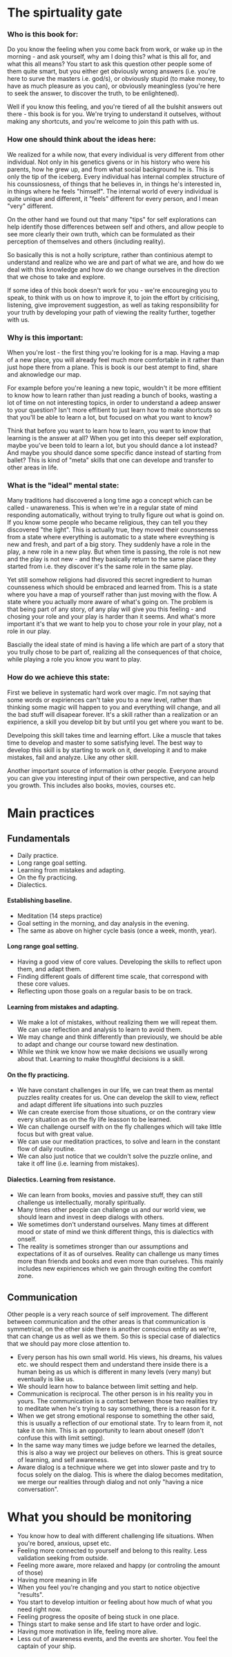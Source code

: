 The spirtuality gate
=================

### Who is this book for:

Do you know the feeling when you come back from work, or wake up in the morning - and ask yourself, why am I doing this? what is this all for, and what this all means? You start to ask this question other people some of them quite smart,  but you either get obviously wrong answers (i.e. you're here to surve the masters i.e. god/s), or obviously stupid (to make money, to have as much pleasure as you can), or obviously meaningless (you're here to seek the answer, to discover the truth, to be enlightened). 

Well if you know this feeling, and you're tiered of all the bulshit answers out there - this book is for you. We're trying to understand it outselves, without making any shortcuts, and you're welcome to join this path with us. 

### How one should think about the ideas here:

We realized for a while now, that every individual is very different from other individual. Not only in his genetics givens or in his history who were his parents, how he grew up, and from what social background he is. This is only the tip of the iceberg. Every individual has internal complex structure of his counssiosness, of things that he believes in, in things he's interested in, in things where he feels "himself". The internal world of every individual is quite unique and different, it "feels" different for every person, and I mean "very" different. 

On the other hand we found out that many "tips" for self explorations can help identify those differences between self and others, and allow people to see more clearly their own truth, which can be formulated as their perception of themselves and others (including reality). 

So basically this is not a holly scripture, rather than continious atempt to understand and realize who we are and part of what we are, and how do we deal with this knowledge and how do we change ourselves in the direction that we chose to take and explore. 

If some idea of this book doesn't work for you - we're encoureging you to speak, to think with us on how to improve it, to join the effort by criticising, listening, give improvement suggestion, as well as taking responsibility for your truth by developing your path of viewing the reality further, together with us. 

### Why is this important: 

When you're lost - the first thing you're looking for is a map. Having a map of a new place, you will already feel much more comfortable in it rather than just hope there from a plane. This is book is our best atempt to find, share and aknowledge our map. 

For example before you're leaning a new topic, wouldn't it be more effitient to know how to learn rather than just reading a bunch of books, wasting a lot of time on not interesting topics, in order to understand a adeep answer to your question? Isn't more effitient to just learn how to make shortcuts so that you'll be able to learn a lot, but focused on what you want to know? 

Think that before you want to learn how to learn, you want to know that learning is the answer at all? When you get into this deeper self exploration, maybe you've been told to learn a lot, but you should dance a lot instead? And maybe you should dance some specific dance instead of starting from ballet? This is kind of "meta" skills that one can develope and transfer to other areas in life. 

### What is the "ideal" mental state: 

Many traditions had discovered a long time ago a concept which can be called - unawareness. This is when we're in a regular state of mind responding automatically, without trying to trully figure out what is goind on. If you know some people who became religious, they can tell you they discovered "the light". This is actually true, they moved their counsseness from a state where everything is automatic to a state where evreything is new and fresh, and part of a big story. They suddenly have a role in the play, a new role in a new play. But when time is passing, the role is not new and the play is not new - and they basically return to the same place they started from i.e. they discover it's the same role in the same play. 

Yet still somehow religions had disvored this secret ingredient to human counsseness which should be embraced and learned from. This is a state where you have a map of yourself rather than just moving with the flow. A state where you actually more aware of what's going on. The problem is that being part of any story, of any play will give you this feeling - and chosing your role and your play is harder than it seems. And what's more important it's that we want to help you to chose your role in your play, not a role in our play. 

Bascially the ideal state of mind is having a life which are part of a story that you trully chose to be part of, realizing all the consequences of that choice, while playing a role you know you want to play. 

### How do we achieve this state:

First we believe in systematic hard work over magic. I'm not saying that some words or expiriences can't take you to a new level, rather than thinking some magic will happen to you and everything will change, and all the bad stuff will disapear forever. It's a skill rather than a realization or an expirience, a skill you develop bit by but until you get where you want to be. 

Develpoing this skill takes time and learning effort. Like a muscle that takes time to develop and master to some satisfying level. The best way to develop this skill is by starting to work on it, developing it and to make mistakes, fail and analyze. Like any other skill. 

Another important source of information is other people. Everyone around you can give you interesting input of their own perspective, and can help you growth. This includes also books, movies, courses etc. 

# Main practices

## Fundamentals

- Daily practice. 
- Long range goal setting. 
- Learning from mistakes and adapting. 
- On the fly practicing.
- Dialectics. 

#### Establishing baseline.
* Meditation (14 steps practice)
* Goal setting in the morning, and day analysis in the evening. 
* The same as above on higher cycle basis (once a week, month, year). 

#### Long range goal setting. 
* Having a good view of core values. Developing the skills to reflect upon them, and adapt them. 
* Finding different goals of different time scale, that correspond with these core values.
* Reflecting upon those goals on a regular basis to be on track. 

#### Learning from mistakes and adapting. 

* We make a lot of mistakes, without realizing them we will repeat them. We can use reflection and analysis to learn to avoid them. 
* We may change and think differently than previously, we should be able to adapt and change our course toward new destination. 
* While we think we know how we make decisions we usually wrong about that. Learning to make thoughtful decisions is a skill. 

#### On the fly practicing.

* We have constant challenges in our life, we can treat them as mental puzzles reality creates for us. One can develop the skill to view, reflect and adapt different life situations into such puzzles
* We can create exercise from those situations, or on the contrary view every situation as on the fly life leasson to be learned. 
* We can challenge ourself with on the fly challenges which will take little focus but with great value. 
* We can use our meditation practices, to solve and learn in the constant flow of daily routine. 
* We can also just notice that we couldn't solve the puzzle online, and take it off line (i.e. learning from mistakes). 

#### Dialectics. Learning from resistance. 

* We can learn from books, movies and passive stuff, they can still challenge us intellectually, morally spiritually. 
* Many times other people can challenge us and our world view, we should learn and invest in deep dialogs with others. 
* We sometimes don't understand ourselves. Many times at different mood or state of mind we think different things, this is dialectics with onself. 
* The reality is sometimes stronger than our assumptions and expectations of it as of ourselves. Reality can challenge us many times more than friends and books and even more than ourselves. This mainly includes new expiriences which we gain through exiting the comfort zone. 

## Communication 

Other people is a very reach source of self improvement. The different between communication and the other areas is that communication is symmetrical, on the other side there is another conscious entity as we're, that can change us as well as we them. So this is special case of dialectics that we should pay more close attention to. 

- Every person has his own small world. His views, his dreams, his values etc. we should respect them and understand there inside there is a human being as us which is different in many levels (very many) but eventually is like us.  
- We should learn how to balance between limit setting and help. 
- Communication is reciprocal. The other person is in his reality you in yours. The communication is a contact between those two realities try to meditate when he's trying to say something, there is a reason for it. 
- When we get strong emotional response to something the other said, this is usually a reflection of our emotional state. Try to learn from it, not take it on him. This is an opportunity to learn about oneself (don't confuse this with limit setting). 
- In the same way many times we judge before we learned the detailes, this is also a way we project our believes on others. This is great source of learning, and self awareness. 
- Aware dialog is a technique where we get into slower paste and try to focus solely on the dialog. This is where the dialog becomes meditation, we merge our realities through dialog and not only "having a nice conversation". 

# What you should be monitoring

- You know how to deal with different challenging life situations. When you're bored, anxious, upset etc. 
- Feeling more connected to yourself and belong to this reality. Less validation seeking from outside. 
- Feeling more aware, more relaxed and happy (or controling the amount of those)
- Having more meaning in life 
- When you feel you're changing and you start to notice objective "results". 
- You start to develop intuition or feeling about how much of what you need right now. 
- Feeling progress the oposite of being stuck in one place. 
- Things start to make sense and life start to have order and logic. 
- Having more motivation in life, feeling more alive. 
- Less out of awareness events, and the events are shorter. You feel the captain of your ship. 
